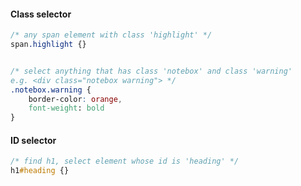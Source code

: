 
#### Class selector
```css
/* any span element with class 'highlight' */
span.highlight {}


/* select anything that has class 'notebox' and class 'warning' 
e.g. <div class="notebox warning"> */
.notebox.warning {
    border-color: orange,
    font-weight: bold
}
```

#### ID selector
```css
/* find h1, select element whose id is 'heading' */
h1#heading {}
```